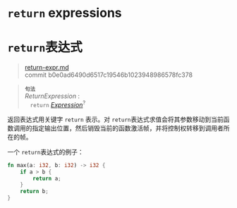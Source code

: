 # `return` expressions
# `return`表达式

>[return-expr.md](https://github.com/rust-lang/reference/blob/master/src/expressions/return-expr.md)\
>commit b0e0ad6490d6517c19546b1023948986578fc378

> **<sup>句法</sup>**\
> _ReturnExpression_ :\
> &nbsp;&nbsp; `return` [_Expression_]<sup>?</sup>

返回表达式用关键字 `return` 表示。对 `return`表达式求值会将其参数移动到当前函数调用的指定输出位置，然后销毁当前的函数激活帧，并将控制权转移到调用者所在的帧。

一个 `return`表达式的例子：

```rust
fn max(a: i32, b: i32) -> i32 {
    if a > b {
        return a;
    }
    return b;
}
```

[_Expression_]: ../expressions.md
